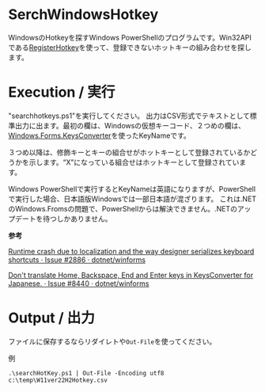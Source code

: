 # SerchWindowsHotkey
WindowsのHotkeyを探すWindows PowerShellのプログラムです。Win32APIである[RegisterHotkey](https://docs.microsoft.com/en-us/windows/win32/api/winuser/nf-winuser-registerhotkey "RegisterHotKey function (winuser.h)")を使って、登録できないホットキーの組み合わせを探します。
# Execution / 実行
"searchhotkeys.ps1"を実行してください。
出力はCSV形式でテキストとして標準出力に出ます。最初の欄は、Windowsの仮想キーコード、２つめの欄は、[Windows.Forms.KeysConverter](https://learn.microsoft.com/ja-jp/dotnet/api/system.windows.forms.keysconverter?view=windowsdesktop-7.0)を使ったKeyNameです。

３つめ以降は、修飾キーとキーの組合せがホットキーとして登録されているかどうかを示します。“X”になっている組合せはホットキーとして登録されています。

Windows PowerShellで実行するとKeyNameは英語になりますが、PowerShellで実行した場合、日本語版Windowsでは一部日本語が混ざります。
これは.NETのWindows.Fromsの問題で、PowerShellからは解決できません。.NETのアップデートを待つしかありません。

**参考**

[Runtime crash due to localization and the way designer serializes keyboard shortcuts · Issue #2886 · dotnet/winforms](https://github.com/dotnet/winforms/issues/2886)

[Don't translate Home, Backspace, End and Enter keys in KeysConverter for Japanese. · Issue #8440 · dotnet/winforms](https://github.com/dotnet/winforms/issues/8440)

# Output / 出力

ファイルに保存するならリダイレトや`Out-File`を使ってください。

例

    .\searchHotKey.ps1 | Out-File -Encoding utf8 c:\temp\W11ver22H2Hotkey.csv
